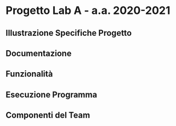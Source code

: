 # Progetto Lab A - a.a. 2020-2021
## Illustrazione Specifiche Progetto

## Documentazione
## Funzionalità
## Esecuzione Programma
## Componenti del Team
